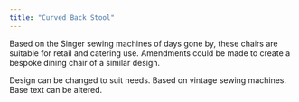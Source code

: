 ```yaml
---
title: "Curved Back Stool"
---
```

Based on the Singer sewing machines of days gone by, these chairs are suitable for retail and catering use. Amendments could be made to create a bespoke dining chair of a similar design.

Design can be changed to suit needs.
Based on vintage sewing machines.
Base text can be altered.